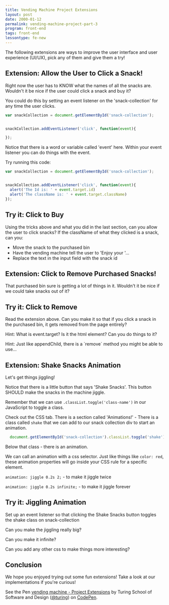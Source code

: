 ```yaml
---
title: Vending Machine Project Extensions
layout: post
date: 2000-01-12
permalink: vending-machine-project-part-3
program: front-end
tags: front-end
lessontype: fe-new
---
```


The following extensions are ways to improve the user interface and user experience (UI/UX), pick any of them and give them a try!

## Extension: Allow the User to Click a Snack!

Right now the user has to KNOW what the names of all the snacks are. Wouldn't it be nice if the user could click a snack and buy it?

You could do this by setting an event listener on the 'snack-collection' for any time the user clicks.

```js
var snackCollection = document.getElementById('snack-collection');


snackCollection.addEventListener('click', function(event){

});
```

Notice that there is a word or variable called 'event' here. Within your event listener you can do things with the event.

Try running this code:

```js
var snackCollection = document.getElementById('snack-collection');


snackCollection.addEventListener('click', function(event){
  alert('The Id is: ' + event.target.id)
  alert('The className is: ' + event.target.className)
});
```

<div class="try-it">
  <h2>Try it: Click to Buy</h2>
  
  <p>Using the tricks above and what you did in the last section, can you allow the user to click snacks? If the className of what they clicked is a snack, can you: </p>

  <ul>
    <li>Move the snack to the purchased bin</li>
    <li>Have the vending machine tell the user to 'Enjoy your '...</li>
    <li>Replace the text in the input field with the snack id</li>
  </ul>
</div>

## Extension: Click to Remove Purchased Snacks!

  That purchased bin sure is getting a lot of things in it. Wouldn't it be nice if we could take snacks out of it?
 
 <div class="try-it">
  <h2>Try it: Click to Remove</h2>
  
  <p>Read the extension above. Can you make it so that if you click a snack in the purchased bin, it gets removed from the page entirely?</p>

  <p>Hint: What is event.target? Is it the html element? Can you do things to it?</p>

  <p>Hint: Just like appendChild, there is a `remove` method you might be able to use...</p> 
</div>

## Extension: Shake Snacks Animation

Let's get things jiggling!

Notice that there is a little button that says 'Shake Snacks'. This button SHOULD make the snacks in the machine jiggle.

Remember that we can use `.classList.toggle('class-name')` in our JavaScript to toggle a class. 

Check out the CSS tab. There is a section called 'Animations!' - There is a class called `shake` that we can add to our snack collection div to start an animation.

```js
  document.getElementById('snack-collection').classList.toggle('shake');
```

Below that class - there is an animation.

We can call an animation with a css selector. Just like things like `color: red`, these animation properties will go inside your CSS rule for a specific element. 

`animation: jiggle 0.2s 2;` - to make it jiggle twice

`animation: jiggle 0.2s infinite;` - to make it jiggle forever

 <div class="try-it">
  <h2>Try it: Jiggling Animation</h2>
  
  <p> Set up an event listener so that clicking the Shake Snacks button toggles the shake class on snack-collection</p>

  <p>Can you make the jiggling really big?</p>

  <p>Can you make it infinite?</p>

  <p>Can you add any other css to make things more interesting?</p>
</div>

## Conclusion

We hope you enjoyed trying out some fun extensions! Take a look at our implementations if you're curious!

<p data-height="300" data-theme-id="23788" data-slug-hash="OmVLqJ" data-default-tab="html,result" data-user="turing" data-embed-version="2" data-pen-title="vending machine - Project Extensions" data-preview="true" class="codepen">See the Pen <a href="http://codepen.io/team/turing/pen/OmVLqJ/">vending machine - Project Extensions</a> by Turing School of Software and Design (<a href="http://codepen.io/turing">@turing</a>) on <a href="http://codepen.io">CodePen</a>.</p>
<script async src="https://production-assets.codepen.io/assets/embed/ei.js"></script>
